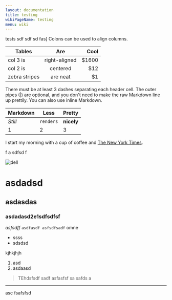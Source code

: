```yaml
---
layout: documentation
title: testing
wikiPageName: testing
menu: wiki
---
```


tests sdf sdf sd fas]
Colons can be used to align columns.

| Tables        | Are           | Cool  |
| ------------- |:-------------:| -----:|
| col 3 is      | right-aligned | $1600 |
| col 2 is      | centered      |   $12 |
| zebra stripes | are neat      |    $1 |

There must be at least 3 dashes separating each header cell.
The outer pipes (|) are optional, and you don't need to make the 
raw Markdown line up prettily. You can also use inline Markdown.

Markdown | Less | Pretty
--- | --- | ---
*Still* | `renders` | **nicely**
1 | 2 | 3
I start my morning with a cup of coffee and
[The New York Times][NY Times].

[ny times]: http://www.nytimes.com/
f
a sdfsd
f 


![dell](http://www.staples-3p.com/s7/is/image/Staples/s1055924_sc7?$splssku$)


# asdadsd
## asdasdas
### asdadasd2e1**sdfsdfsf**
_asfsdff_
`asdfasdf asfsdfsadf`
omne  
* ssss 
* sdsdsd

kjhkjhjh


1. asd
1. asdaasd

> TEhdsfsdf sadf asfasfsf sa safds  a
***

asc fsafsfsd
